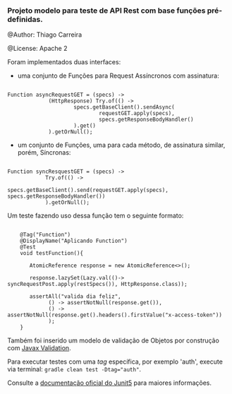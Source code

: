 <h3>Projeto modelo para teste de API Rest com base funções pré-definidas.</h3>

@Author: Thiago Carreira

@License: Apache 2

Foram implementados duas interfaces: 
- uma conjunto de Funções para Request Assíncronos com assinatura: 
<pre><code>
Function<RestSpecs, HttpResponse> asyncRequestGET = (specs) ->
             (HttpResponse) Try.of(() ->
                     specs.getBaseClient().sendAsync(
                             requestGET.apply(specs),
                             specs.getResponseBodyHandler()
                     ).get()
             ).getOrNull();
</code></pre>
- um conjunto de Funções, uma para cada método, de assinatura similar, porém, Síncronas:
<pre><code>
Function<RestSpecs, HttpResponse> syncResquestGET = (specs) ->
            Try.of(() ->
                    specs.getBaseClient().send(requestGET.apply(specs), specs.getResponseBodyHandler())
            ).getOrNull();
</code></pre>

                                                                           
Um teste fazendo uso dessa função tem o seguinte formato: 

<pre><code>
    @Tag("Function")
    @DisplayName("Aplicando Function")
    @Test
    void testFunction(){

       AtomicReference<HttpResponse> response = new AtomicReference<>();
       
       response.lazySet(Lazy.val(()-> syncRequestPost.apply(restSpecs()), HttpResponse.class));
       
       assertAll("valida dia feliz",
             () -> assertNotNull(response.get()),
             () -> assertNotNull(response.get().headers().firstValue("x-access-token"))
             );
    }
</code></pre>

Também foi inserido um modelo de validação de Objetos por construção com <a href="https://www.baeldung.com/javax-validation">Javax Validation</a>.

<p>Para executar testes com uma <i>tag</i> específica, por exemplo 'auth', execute via terminal: <code>gradle clean test -Dtag="auth"</code>. </p>
<p>Consulte a <a href="https://junit.org/junit5/docs/current/user-guide/#writing-tests-tagging-and-filtering">documentação oficial do Junit5</a> para maiores informações.</p> 

